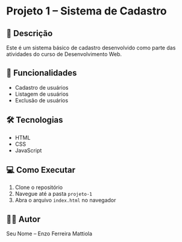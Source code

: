 # Projeto 1 – Sistema de Cadastro

## 📄 Descrição
Este é um sistema básico de cadastro desenvolvido como parte das atividades do curso de Desenvolvimento Web.

## 🚀 Funcionalidades
- Cadastro de usuários
- Listagem de usuários
- Exclusão de usuários

## 🛠 Tecnologias
- HTML
- CSS
- JavaScript

## 💻 Como Executar
1. Clone o repositório
2. Navegue até a pasta `projeto-1`
3. Abra o arquivo `index.html` no navegador

## 👨‍💻 Autor
Seu Nome – Enzo Ferreira Mattiola
